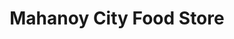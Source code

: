 ---
title: "Mahanoy City Food Store"
url: /mahanoy-city/mahanoy-city-food-store/
shop: supermarket
---